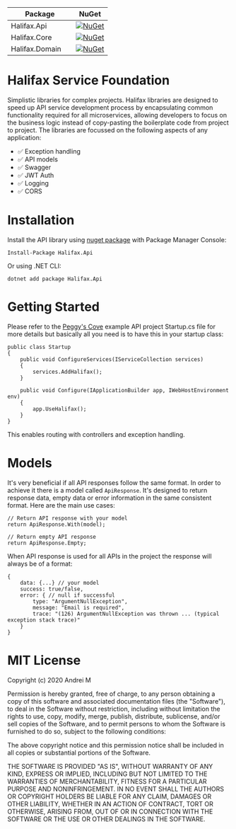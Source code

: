 | Package | NuGet |
|-|-|
| Halifax.Api &nbsp;&nbsp;&nbsp; | [![NuGet](https://img.shields.io/nuget/v/Halifax.Api.svg)](https://www.nuget.org/packages/Halifax.Api/)  |
| Halifax.Core &nbsp;&nbsp;&nbsp; | [![NuGet](https://img.shields.io/nuget/v/Halifax.Core.svg)](https://www.nuget.org/packages/Halifax.Core/) |
| Halifax.Domain &nbsp;&nbsp;&nbsp; | [![NuGet](https://img.shields.io/nuget/v/Halifax.Domain.svg)](https://www.nuget.org/packages/Halifax.Domain/) | 

# Halifax Service Foundation
Simplistic libraries for complex projects. Halifax libraries are designed to speed up API service development process by encapsulating common functionality required for all microservices, allowing developers to focus on the business logic instead of copy-pasting the boilerplate code from project to project. The libraries are focussed on the following aspects of any application:
- ✅ Exception handling
- ✅ API models
- ✅ Swagger
- ✅ JWT Auth
- ✅ Logging
- ✅ CORS

# Installation
Install the API library using [nuget package](https://www.nuget.org/packages/Halifax.Api) with Package Manager Console:

```
Install-Package Halifax.Api
```

Or using .NET CLI:

```
dotnet add package Halifax.Api
```

# Getting Started

Please refer to the [Peggy's Cove](https://github.com/andrei-m-code/halifax/blob/main/PeggysCove.Api/Startup.cs) example API project Startup.cs file for more details but basically all you need is to have this in your startup class:

    public class Startup
    {
        public void ConfigureServices(IServiceCollection services)
        {
            services.AddHalifax();
        }

        public void Configure(IApplicationBuilder app, IWebHostEnvironment env)
        {
            app.UseHalifax();
        }
    }

This enables routing with controllers and exception handling.

# Models

It's very beneficial if all API responses follow the same format. In order to achieve it there is a model called `ApiResponse`. It's designed to return response data, empty data or error information in the same consistent format. Here are the main use cases:

    // Return API response with your model
    return ApiResponse.With(model);
    
    // Return empty API response
    return ApiResponse.Empty;

When API response is used for all APIs in the project the response will always be of a format:

    {
        data: {...} // your model
        success: true/false,
        error: { // null if successful
            type: "ArgumentNullException",
            message: "Email is required",
            trace: "(126) ArgumentNullException was thrown ... (typical exception stack trace)"
        }
    }

# MIT License

Copyright (c) 2020 Andrei M

Permission is hereby granted, free of charge, to any person obtaining a copy of this software and associated documentation files (the "Software"), to deal in the Software without restriction, including without limitation the rights to use, copy, modify, merge, publish, distribute, sublicense, and/or sell copies of the Software, and to permit persons to whom the Software is furnished to do so, subject to the following conditions:

The above copyright notice and this permission notice shall be included in all copies or substantial portions of the Software.

THE SOFTWARE IS PROVIDED "AS IS", WITHOUT WARRANTY OF ANY KIND, EXPRESS OR IMPLIED, INCLUDING BUT NOT LIMITED TO THE WARRANTIES OF MERCHANTABILITY, FITNESS FOR A PARTICULAR PURPOSE AND NONINFRINGEMENT. IN NO EVENT SHALL THE AUTHORS OR COPYRIGHT HOLDERS BE LIABLE FOR ANY CLAIM, DAMAGES OR OTHER LIABILITY, WHETHER IN AN ACTION OF CONTRACT, TORT OR OTHERWISE, ARISING FROM, OUT OF OR IN CONNECTION WITH THE SOFTWARE OR THE USE OR OTHER DEALINGS IN THE SOFTWARE.

